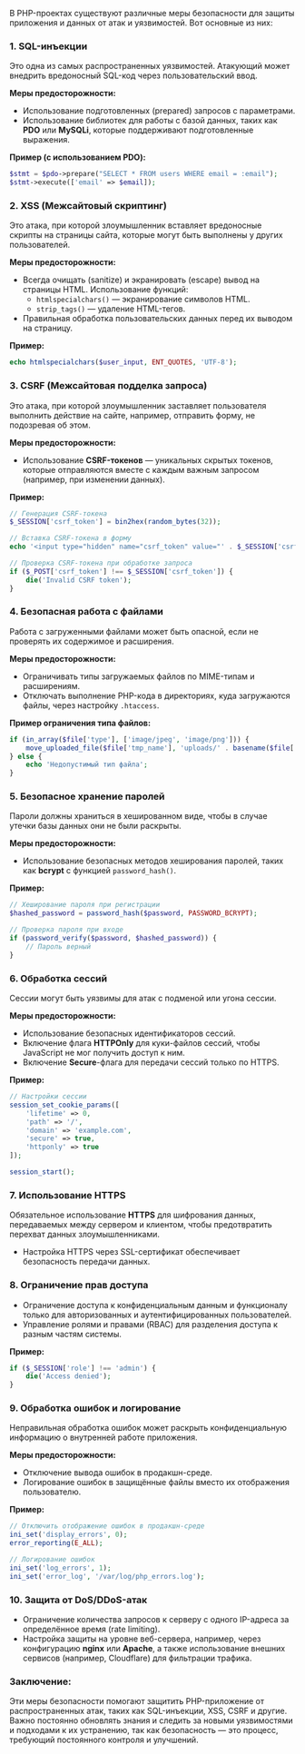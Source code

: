 В PHP-проектах существуют различные меры безопасности для защиты приложения и данных от атак и уязвимостей. Вот основные из них:

### 1. **SQL-инъекции**

Это одна из самых распространенных уязвимостей. Атакующий может внедрить вредоносный SQL-код через пользовательский ввод.

**Меры предосторожности:**

- Использование подготовленных (prepared) запросов с параметрами.
- Использование библиотек для работы с базой данных, таких как **PDO** или **MySQLi**, которые поддерживают подготовленные выражения.

**Пример (с использованием PDO):**

```PHP
$stmt = $pdo->prepare("SELECT * FROM users WHERE email = :email");
$stmt->execute(['email' => $email]);
```

### 2. **XSS (Межсайтовый скриптинг)**

Это атака, при которой злоумышленник вставляет вредоносные скрипты на страницы сайта, которые могут быть выполнены у других пользователей.

**Меры предосторожности:**

- Всегда очищать (sanitize) и экранировать (escape) вывод на страницы HTML. Использование функций:
    - `htmlspecialchars()` — экранирование символов HTML.
    - `strip_tags()` — удаление HTML-тегов.
- Правильная обработка пользовательских данных перед их выводом на страницу.

**Пример:**

```PHP
echo htmlspecialchars($user_input, ENT_QUOTES, 'UTF-8');
```

### 3. **CSRF (Межсайтовая подделка запроса)**

Это атака, при которой злоумышленник заставляет пользователя выполнить действие на сайте, например, отправить форму, не подозревая об этом.

**Меры предосторожности:**

- Использование **CSRF-токенов** — уникальных скрытых токенов, которые отправляются вместе с каждым важным запросом (например, при изменении данных).

**Пример:**

```PHP
// Генерация CSRF-токена
$_SESSION['csrf_token'] = bin2hex(random_bytes(32));

// Вставка CSRF-токена в форму
echo '<input type="hidden" name="csrf_token" value="' . $_SESSION['csrf_token'] . '">';

// Проверка CSRF-токена при обработке запроса
if ($_POST['csrf_token'] !== $_SESSION['csrf_token']) {
    die('Invalid CSRF token');
}
```

### 4. **Безопасная работа с файлами**

Работа с загруженными файлами может быть опасной, если не проверять их содержимое и расширения.

**Меры предосторожности:**

- Ограничивать типы загружаемых файлов по MIME-типам и расширениям.
- Отключать выполнение PHP-кода в директориях, куда загружаются файлы, через настройку `.htaccess`.

**Пример ограничения типа файлов:**

```PHP
if (in_array($file['type'], ['image/jpeg', 'image/png'])) {
    move_uploaded_file($file['tmp_name'], 'uploads/' . basename($file['name']));
} else {
    echo 'Недопустимый тип файла';
}
```

### 5. **Безопасное хранение паролей**

Пароли должны храниться в хешированном виде, чтобы в случае утечки базы данных они не были раскрыты.

**Меры предосторожности:**

- Использование безопасных методов хеширования паролей, таких как **bcrypt** с функцией `password_hash()`.

**Пример:**

```PHP
// Хеширование пароля при регистрации
$hashed_password = password_hash($password, PASSWORD_BCRYPT);

// Проверка пароля при входе
if (password_verify($password, $hashed_password)) {
    // Пароль верный
}
```

### 6. **Обработка сессий**

Сессии могут быть уязвимы для атак с подменой или угона сессии.

**Меры предосторожности:**

- Использование безопасных идентификаторов сессий.
- Включение флага **HTTPOnly** для куки-файлов сессий, чтобы JavaScript не мог получить доступ к ним.
- Включение **Secure**-флага для передачи сессий только по HTTPS.

**Пример:**

```PHP
// Настройки сессии
session_set_cookie_params([
    'lifetime' => 0,
    'path' => '/',
    'domain' => 'example.com',
    'secure' => true,
    'httponly' => true
]);

session_start();
```

### 7. **Использование HTTPS**

Обязательное использование **HTTPS** для шифрования данных, передаваемых между сервером и клиентом, чтобы предотвратить перехват данных злоумышленниками.

- Настройка HTTPS через SSL-сертификат обеспечивает безопасность передачи данных.

### 8. **Ограничение прав доступа**

- Ограничение доступа к конфиденциальным данным и функционалу только для авторизованных и аутентифицированных пользователей.
- Управление ролями и правами (RBAC) для разделения доступа к разным частям системы.

**Пример:**

```PHP
if ($_SESSION['role'] !== 'admin') {
    die('Access denied');
}
```

### 9. **Обработка ошибок и логирование**

Неправильная обработка ошибок может раскрыть конфиденциальную информацию о внутренней работе приложения.

**Меры предосторожности:**

- Отключение вывода ошибок в продакшн-среде.
- Логирование ошибок в защищённые файлы вместо их отображения пользователю.

**Пример:**

```PHP
// Отключить отображение ошибок в продакшн-среде
ini_set('display_errors', 0);
error_reporting(E_ALL);

// Логирование ошибок
ini_set('log_errors', 1);
ini_set('error_log', '/var/log/php_errors.log');
```

### 10. **Защита от DoS/DDoS-атак**

- Ограничение количества запросов к серверу с одного IP-адреса за определённое время (rate limiting).
- Настройка защиты на уровне веб-сервера, например, через конфигурацию **nginx** или **Apache**, а также использование внешних сервисов (например, Cloudflare) для фильтрации трафика.

### Заключение:

Эти меры безопасности помогают защитить PHP-приложение от распространенных атак, таких как SQL-инъекции, XSS, CSRF и другие. Важно постоянно обновлять знания и следить за новыми уязвимостями и подходами к их устранению, так как безопасность — это процесс, требующий постоянного контроля и улучшений.